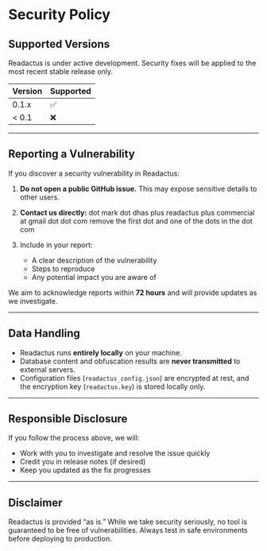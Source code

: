 # Security Policy

## Supported Versions
Readactus is under active development. Security fixes will be applied to the most recent stable release only.

| Version | Supported |
|---------|------------|
| 0.1.x   | ✅ |
| < 0.1   | ❌ |

---

## Reporting a Vulnerability
If you discover a security vulnerability in Readactus:

1. **Do not open a public GitHub issue.**
   This may expose sensitive details to other users.

2. **Contact us directly:**
    dot mark dot dhas plus readactus plus commercial at gmail dot dot com remove the first dot and one of the dots in the dot com

3. Include in your report:
   - A clear description of the vulnerability
   - Steps to reproduce
   - Any potential impact you are aware of

We aim to acknowledge reports within **72 hours** and will provide updates as we investigate.

---

## Data Handling
- Readactus runs **entirely locally** on your machine.
- Database content and obfuscation results are **never transmitted** to external servers.
- Configuration files (`readactus_config.json`) are encrypted at rest, and the encryption key (`readactus.key`) is stored locally only.

---

## Responsible Disclosure
If you follow the process above, we will:
- Work with you to investigate and resolve the issue quickly
- Credit you in release notes (if desired)
- Keep you updated as the fix progresses

---

## Disclaimer
Readactus is provided “as is.” While we take security seriously, no tool is guaranteed to be free of vulnerabilities. Always test in safe environments before deploying to production.

